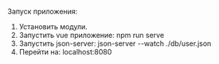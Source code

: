 Запуск приложения:
1. Установить модули.
2. Запустить vue приложение: npm run serve
3. Запустить json-server: json-server --watch ./db/user.json
4. Перейти на: localhost:8080
